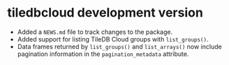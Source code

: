 # tiledbcloud development version

* Added a `NEWS.md` file to track changes to the package.
* Added support for listing TileDB Cloud groups with `list_groups()`.
* Data frames returned by `list_groups()` and `list_arrays()` now include pagination information in the `pagination_metadata` attribute.
